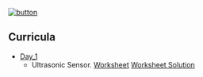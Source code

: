 [![button](https://raw.githubusercontent.com/BotDevLLC/BotDevCurriculum/master/Pictures/back_button.png)](https://github.com/BotDevLLC/BotDevCurriculum/blob/master/readme.md)

## Curricula

- [Day_1](https://github.com/BotDevLLC/BotDevCurriculum/blob/master/Curriculum/Week_5/Day_1/readme.md)
    -  Ultrasonic Sensor. 
      [Worksheet](https://github.com/BotDevLLC/BotDevCurriculum/blob/master/Curriculum/Week_5/Day_1/Ultrasonic_Worksheet.md)
      [Worksheet Solution](https://github.com/BotDevLLC/BotDevCurriculum/blob/master/Curriculum/Week_5/Day_1/Worksheet_Solution)


